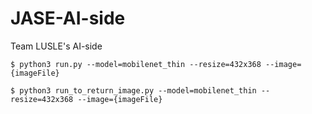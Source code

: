 # JASE-AI-side
Team LUSLE's AI-side

```
$ python3 run.py --model=mobilenet_thin --resize=432x368 --image={imageFile}
```

```
$ python3 run_to_return_image.py --model=mobilenet_thin --resize=432x368 --image={imageFile}
```

